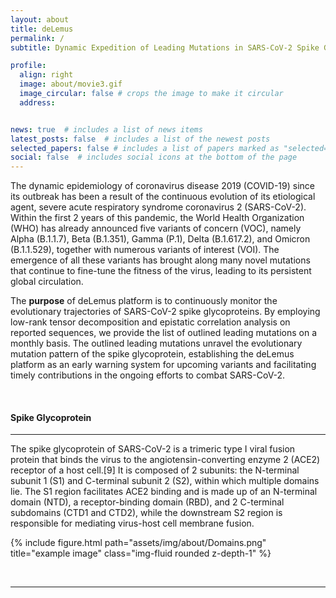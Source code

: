 ```yaml
---
layout: about
title: deLemus
permalink: /
subtitle: Dynamic Expedition of Leading Mutations in SARS-CoV-2 Spike Glycoproteins

profile:
  align: right
  image: about/movie3.gif
  image_circular: false # crops the image to make it circular
  address: 


news: true  # includes a list of news items
latest_posts: false  # includes a list of the newest posts
selected_papers: false # includes a list of papers marked as "selected={true}"
social: false  # includes social icons at the bottom of the page
---
```


The dynamic epidemiology of coronavirus disease 2019 (COVID-19) since its outbreak has been a result of the continuous evolution of its etiological agent, severe acute respiratory syndrome coronavirus 2 (SARS-CoV-2). Within the first 2 years of this pandemic, the World Health Organization (WHO) has already announced five variants of concern (VOC), namely Alpha (B.1.1.7), Beta (B.1.351), Gamma (P.1), Delta (B.1.617.2), and Omicron (B.1.1.529), together with numerous variants of interest (VOI). The emergence of all these variants has brought along many novel mutations that continue to fine-tune the fitness of the virus, leading to its persistent global circulation.<br>

The <strong>purpose</strong> of deLemus platform is to continuously monitor the evolutionary trajectories of SARS-CoV-2 spike glycoproteins. By employing low-rank tensor decomposition and epistatic correlation analysis on reported sequences, we provide the list of outlined leading mutations on a monthly basis. The outlined leading mutations unravel the evolutionary mutation pattern of the spike glycoprotein, establishing the deLemus platform as an early warning system for upcoming variants and facilitating timely contributions in the ongoing efforts to combat SARS-CoV-2.


<br>

<h4 style="test-align: left;"><strong>Spike Glycoprotein</strong></h4>
<hr>

The spike glycoprotein of SARS-CoV-2 is a trimeric type I viral fusion protein that binds the virus to the angiotensin-converting enzyme 2 (ACE2) receptor of a host cell.[9] It is composed of 2 subunits: the N-terminal subunit 1 (S1) and C-terminal subunit 2 (S2), within which multiple domains lie. The S1 region facilitates ACE2 binding and is made up of an N-terminal domain (NTD), a receptor-binding domain (RBD), and 2 C-terminal subdomains (CTD1 and CTD2), while the downstream S2 region is responsible for mediating virus-host cell membrane fusion.


{% include figure.html path="assets/img/about/Domains.png" title="example image" class="img-fluid rounded z-depth-1" %}

<br>
<hr>


<div style="display: flex; justify-content: center;">
  <script type='text/javascript' id='clustrmaps' src='//cdn.clustrmaps.com/map_v2.js?cl=ffffff&w=384&t=tt&d=BbQ_0GzxAHfbf8OF24R37af4zf2Ca4-JN2AehUVU7Dk'></script>
</div>